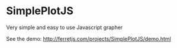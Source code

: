 # SimplePlotJS
Very simple and easy to use Javascript grapher

See the demo:
http://ferretjs.com/projects/SimplePlotJS/demo.html
